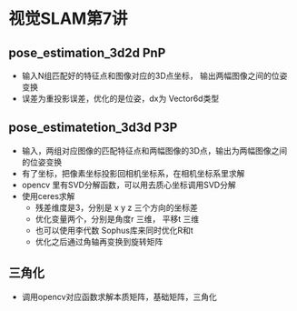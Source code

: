 # 视觉SLAM第7讲

## pose_estimation_3d2d  PnP
*  输入N组匹配好的特征点和图像对应的3D点坐标， 输出两幅图像之间的位姿变换
* 误差为重投影误差，优化的是位姿，dx为 Vector6d类型

## pose_estimatetion_3d3d P3P

* 输入，两组对应图像的匹配特征点和两幅图像的3D点，输出为两幅图像之间的位姿变换
* 有了坐标，把像素坐标投影回相机坐标系，在相机坐标系里求解
* opencv 里有SVD分解函数，可以用去质心坐标调用SVD分解
* 使用ceres求解
    * 残差维度是3，分别是 x y z 三个方向的坐标差
    * 优化变量两个，分别是角度r 三维， 平移t 三维
    * 也可以使用李代数 Sophus库来同时优化R和t
    * 优化之后通过角轴再变换到旋转矩阵

## 三角化
* 调用opencv对应函数求解本质矩阵，基础矩阵，三角化
